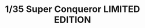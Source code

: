 ---
layout: product
title: "1/35 Super Conqueror LIMITED EDITION"
price: "6500" 
desc: "Maketa"
img_path: "/assets/img/AH35A013.webp"
brand: "N/A"
available: false
special_offer: false
new: true
soon: false
cat: "010000"
subcat: "014900"
subsubcat: "0N/A"
sifra: "AH35A013"
popular: false
spec: false
---